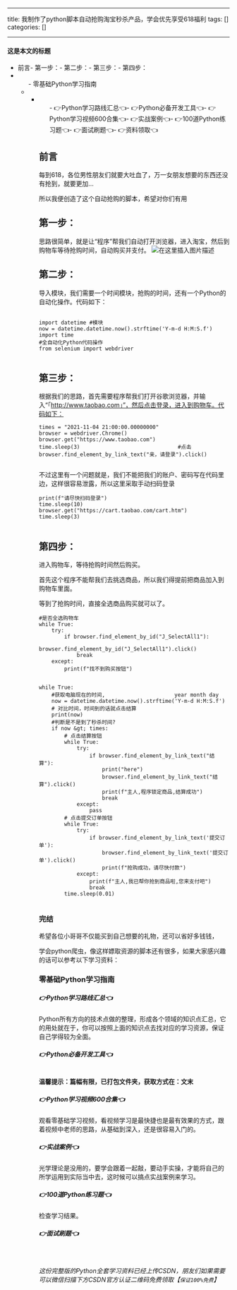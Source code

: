 
--- 
title:  我制作了python脚本自动抢购淘宝秒杀产品，学会优先享受618福利 
tags: []
categories: [] 

---
#### 这是本文的标题
- 前言- 第一步：- 第二步：- 第三步：- 第四步：<li> 
  <ul>- 零基础Python学习指南<li> 
    <ul><li> 
      <ul>- 👉Python学习路线汇总👈- 👉Python必备开发工具👈- 👉Python学习视频600合集👈- 👉实战案例👈- 👉100道Python练习题👈- 👉面试刷题👈- 👉资料领取👈
## 前言

每到618，各位男性朋友们就要大吐血了，万一女朋友想要的东西还没有抢到，就要更加…

所以我便创造了这个自动抢购的脚本，希望对你们有用

## 第一步：

思路很简单，就是让“程序”帮我们自动打开浏览器，进入淘宝，然后到购物车等待抢购时间，自动购买并支付。 <img src="https://img-blog.csdnimg.cn/c165d6b3d9f646eb9d1039a76dc939df.png#pic_center" alt="在这里插入图片描述">

## 第二步：

导入模块，我们需要一个时间模块，抢购的时间，还有一个Python的自动化操作。代码如下：

```

import datetime #模块
now = datetime.datetime.now().strftime('Y-m-d H:M:S.f')
import time
#全自动化Python代码操作
from selenium import webdriver


```

## 第三步：

根据我们的思路，首先需要程序帮我们打开谷歌浏览器，并输入“「http://www.taobao.com」”，然后点击登录，进入到购物车。代码如下：

```
times = "2021-11-04 21:00:00.00000000"
browser = webdriver.Chrome()
browser.get("https://www.taobao.com")
time.sleep(3)                               #点击
browser.find_element_by_link_text("亲，请登录").click()


```

不过这里有一个问题就是，我们不能把我们的账户、密码写在代码里边，这样很容易泄露，所以这里采取手动扫码登录

```
print(f"请尽快扫码登录")
time.sleep(10)
browser.get("https://cart.taobao.com/cart.htm")
time.sleep(3)


```

## 第四步：

进入购物车，等待抢购时间然后购买。

首先这个程序不能帮我们去挑选商品，所以我们得提前把商品加入到购物车里面。

等到了抢购时间，直接全选商品购买就可以了。

```
#是否全选购物车
while True:
    try:
        if browser.find_element_by_id("J_SelectAll1"):
            browser.find_element_by_id("J_SelectAll1").click()
            break
    except:
        print(f"找不到购买按钮")


while True:
    #获取电脑现在的时间,                      year month day
    now = datetime.datetime.now().strftime('Y-m-d H:M:S.f')
    # 对比时间，时间到的话就点击结算
    print(now)
    #判断是不是到了秒杀时间?
    if now &gt; times:
        # 点击结算按钮
        while True:
            try:
                if browser.find_element_by_link_text("结 算"):
                    print("here")
                    browser.find_element_by_link_text("结 算").click()
                    print(f"主人,程序锁定商品,结算成功")
                    break
            except:
                pass
        # 点击提交订单按钮
        while True:
            try:
                if browser.find_element_by_link_text('提交订单'):
                    browser.find_element_by_link_text('提交订单').click()
                    print(f"抢购成功，请尽快付款")
            except:
                print(f"主人,我已帮你抢到商品啦,您来支付吧")
                break
        time.sleep(0.01)


```

### 完结

希望各位小哥哥不仅能买到自己想要的礼物，还可以省好多钱钱，

学会python爬虫，像这样嫖取资源的脚本还有很多，如果大家感兴趣的话可以参考以下学习资料：

### 零基础Python学习指南

##### 👉Python学习路线汇总👈

Python所有方向的技术点做的整理，形成各个领域的知识点汇总，它的用处就在于，你可以按照上面的知识点去找对应的学习资源，保证自己学得较为全面。 <img src="https://img-blog.csdnimg.cn/img_convert/673b13641cf2ddf5e18b5c58afd50200.png" alt="">

##### 👉Python必备开发工具👈

<img src="https://img-blog.csdnimg.cn/img_convert/6be280b059df8debff4a4b52d6a6ad1f.png" alt="">

**温馨提示：篇幅有限，已打包文件夹，获取方式在：文末**

##### 👉Python学习视频600合集👈

观看零基础学习视频，看视频学习是最快捷也是最有效果的方式，跟着视频中老师的思路，从基础到深入，还是很容易入门的。 <img src="https://img-blog.csdnimg.cn/img_convert/f2a1e9c7368b6ac7d169ab4147b537f4.png" alt="">

##### 👉实战案例👈

光学理论是没用的，要学会跟着一起敲，要动手实操，才能将自己的所学运用到实际当中去，这时候可以搞点实战案例来学习。 <img src="https://img-blog.csdnimg.cn/img_convert/c16d8e403066e409687f0f537c8f3a49.png" alt="">

##### 👉100道Python练习题👈

检查学习结果。<img src="https://img-blog.csdnimg.cn/img_convert/15bc30b75e1de8c9fa2daab3742d4430.png" alt="">

##### 👉面试刷题👈

<img src="https://img-blog.csdnimg.cn/img_convert/99f6475fb1237ba21e45d55c67bf83f4.png" alt=""> <img src="https://img-blog.csdnimg.cn/img_convert/7caaa5459a9bcd39c18f532ce8a30421.png" alt="">

###### 这份完整版的Python全套学习资料已经上传CSDN，朋友们如果需要可以微信扫描下方CSDN官方认证二维码免费领取【`保证100%免费`】

<img src="https://img-blog.csdnimg.cn/1d2a69f2d57e4d1cb444037b17af8607.png" alt="">
